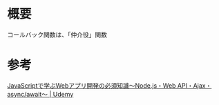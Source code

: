 # 概要
コールバック関数は、「仲介役」関数

# 参考

[JavaScriptで学ぶWebアプリ開発の必須知識〜Node.js・Web API・Ajax・async/await〜 | Udemy](https://www.udemy.com/course/web-application-development-with-javascript/)
